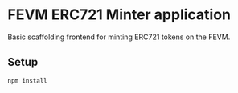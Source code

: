 # FEVM ERC721 Minter application

Basic scaffolding frontend for minting ERC721 tokens on the FEVM.

## Setup
```
npm install
```
